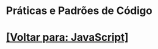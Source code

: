 # Práticas e Padrões de Código

<!--
### 20. Boas Práticas

- Código Limpo
- Modularização
- Comentários e Documentação

### 21. Padrões de Projeto

- Padrões Comuns (Singleton, Factory, Observer, etc.)
- Aplicação de Padrões em JavaScript

### 22. Metodologias de Desenvolvimento

- Test-Driven Development (TDD)
- Behavior-Driven Development (BDD)

### 23. Ferramentas de Build e Automação

- Webpack
- Babel
- ESLint
- Prettier
-->

# [[Voltar para: JavaScript]](../javascript.md)